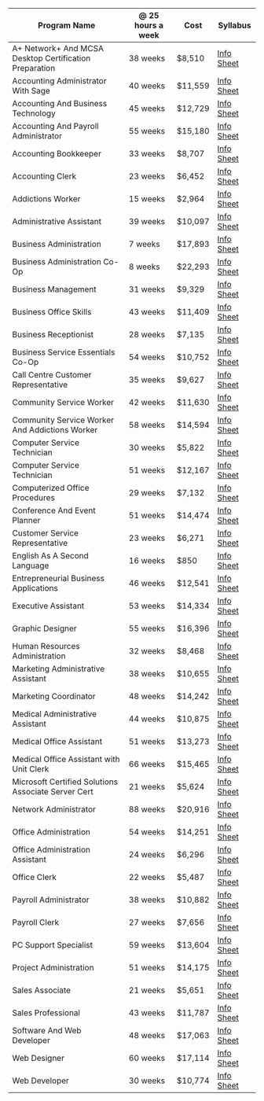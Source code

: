 Program Name | @ 25 hours a week | Cost | Syllabus
--- | --- | --- | ---
A+ Network+ And MCSA Desktop Certification Preparation | 38 weeks | $8,510 | [Info Sheet](https://smorgs.aolccbc.com/a_network_and_microsoft_certification_preparation_diploma.pdf)
Accounting Administrator With Sage | 40 weeks | $11,559 | [Info Sheet](https://smorgs.aolccbc.com/accounting_administrator_with_sage_diploma.pdf)
Accounting And Business Technology | 45 weeks | $12,729 | [Info Sheet](https://smorgs.aolccbc.com/accounting_and_business_technology_diploma.pdf)
Accounting And Payroll Administrator | 55 weeks | $15,180 | [Info Sheet](https://smorgs.aolccbc.com/accounting_and_payroll_administrator_diploma.pdf)
Accounting Bookkeeper | 33 weeks | $8,707 | [Info Sheet](https://smorgs.aolccbc.com/accounting_bookkeeper_certificate.pdf)
Accounting Clerk | 23 weeks | $6,452 | [Info Sheet](https://smorgs.aolccbc.com/accounting_clerk_certificate.pdf)
Addictions Worker | 15 weeks | $2,964 | [Info Sheet](https://smorgs.aolccbc.com/addictions_worker_certificate.pdf)
Administrative Assistant | 39 weeks | $10,097 | [Info Sheet](https://smorgs.aolccbc.com/administrative_assistant_diploma.pdf)
Business Administration | 7 weeks | $17,893 | [Info Sheet](https://smorgs.aolccbc.com/business_administration_diploma.pdf)
Business Administration Co-Op | 8 weeks | $22,293 | [Info Sheet](https://smorgs.aolccbc.com/business_administration_coop_diploma.pdf)
Business Management | 31 weeks | $9,329 | [Info Sheet](https://smorgs.aolccbc.com/business_management_certificate.pdf)
Business Office Skills | 43 weeks | $11,409 | [Info Sheet](https://smorgs.aolccbc.com/business_office_skills_diploma.pdf)
Business Receptionist | 28 weeks | $7,135 | [Info Sheet](https://smorgs.aolccbc.com/business_receptionist_certificate.pdf)
Business Service Essentials Co-Op | 54 weeks | $10,752 | [Info Sheet](https://smorgs.aolccbc.com/business_service_essentials_coop_diploma.pdf)
Call Centre Customer Representative | 35 weeks | $9,627 | [Info Sheet](https://smorgs.aolccbc.com/call_centre_customer_representative_diploma.pdf)
Community Service Worker | 42 weeks | $11,630 | [Info Sheet](https://smorgs.aolccbc.com/community_service_worker_diploma.pdf)
Community Service Worker And Addictions Worker | 58 weeks | $14,594 | [Info Sheet](https://smorgs.aolccbc.com/community_service_worker_and_addictions_worker_diploma.pdf)
Computer Service Technician | 30 weeks | $5,822 | [Info Sheet](https://smorgs.aolccbc.com/computer_service_technician_certificate.pdf)
Computer Service Technician | 51 weeks | $12,167 | [Info Sheet](https://smorgs.aolccbc.com/computer_service_technician_diploma.pdf)
Computerized Office Procedures | 29 weeks | $7,132 | [Info Sheet](https://smorgs.aolccbc.com/computerized_office_procedures_certificate.pdf)
Conference And Event Planner | 51 weeks | $14,474 | [Info Sheet](https://smorgs.aolccbc.com/conference_and_event_planner_diploma.pdf)
Customer Service Representative | 23 weeks | $6,271 | [Info Sheet](https://smorgs.aolccbc.com/customer_service_representative_certificate.pdf)
English As A Second Language | 16 weeks | $850 | [Info Sheet](https://smorgs.aolccbc.com/english_as_a_second_language_certificate.pdf)
Entrepreneurial Business Applications | 46 weeks | $12,541 | [Info Sheet](https://smorgs.aolccbc.com/entrepreneurial_business_applications_diploma.pdf)
Executive Assistant | 53 weeks | $14,334 | [Info Sheet](https://smorgs.aolccbc.com/executive_assistant_diploma.pdf)
Graphic Designer | 55 weeks | $16,396 | [Info Sheet](https://smorgs.aolccbc.com/graphic_designer_diploma.pdf)
Human Resources Administration | 32 weeks | $8,468 | [Info Sheet](https://smorgs.aolccbc.com/human_resources_administration_certificate.pdf)
Marketing Administrative Assistant | 38 weeks | $10,655 | [Info Sheet](https://smorgs.aolccbc.com/marketing_administrative_assistant_certificate.pdf)
Marketing Coordinator | 48 weeks | $14,242 | [Info Sheet](https://smorgs.aolccbc.com/marketing_coordinator_diploma.pdf)
Medical Administrative Assistant | 44 weeks | $10,875 | [Info Sheet](https://smorgs.aolccbc.com/medical_administrative_assistant_certificate.pdf)
Medical Office Assistant | 51 weeks | $13,273 | [Info Sheet](https://smorgs.aolccbc.com/medical_office_assistant_diploma.pdf)
Medical Office Assistant with Unit Clerk | 66 weeks | $15,465 | [Info Sheet](https://smorgs.aolccbc.com/medical_office_assistant_with_unit_clerk_diploma.pdf)
Microsoft Certified Solutions Associate Server Cert | 21 weeks | $5,624 | [Info Sheet](https://smorgs.aolccbc.com/microsoft_certified_solutions_associate_server_certification_certificate.pdf)
Network Administrator | 88 weeks | $20,916 | [Info Sheet](https://smorgs.aolccbc.com/network_administrator_diploma.pdf)
Office Administration | 54 weeks | $14,251 | [Info Sheet](https://smorgs.aolccbc.com/office_administration_diploma.pdf)
Office Administration Assistant | 24 weeks | $6,296 | [Info Sheet](https://smorgs.aolccbc.com/office_administration_assistant_certificate.pdf)
Office Clerk | 22 weeks | $5,487 | [Info Sheet](https://smorgs.aolccbc.com/office_clerk_certificate.pdf)
Payroll Administrator | 38 weeks | $10,882 | [Info Sheet](https://smorgs.aolccbc.com/payroll_administrator_certificate.pdf)
Payroll Clerk | 27 weeks | $7,656 | [Info Sheet](https://smorgs.aolccbc.com/payroll_clerk_certificate.pdf)
PC Support Specialist | 59 weeks | $13,604 | [Info Sheet](https://smorgs.aolccbc.com/pc_support_specialist_diploma.pdf)
Project Administration | 51 weeks | $14,175 | [Info Sheet](https://smorgs.aolccbc.com/project_administration_diploma.pdf)
Sales Associate | 21 weeks | $5,651 | [Info Sheet](https://smorgs.aolccbc.com/sales_associate_certificate.pdf)
Sales Professional | 43 weeks | $11,787 | [Info Sheet](https://smorgs.aolccbc.com/sales_professional_diploma.pdf)
Software And Web Developer | 48 weeks | $17,063 | [Info Sheet](https://smorgs.aolccbc.com/software_and_web_developer_diploma.pdf)
Web Designer | 60 weeks | $17,114 | [Info Sheet](https://smorgs.aolccbc.com/web_designer_diploma.pdf)
Web Developer | 30 weeks | $10,774 | [Info Sheet](https://smorgs.aolccbc.com/web_developer_diploma.pdf)

